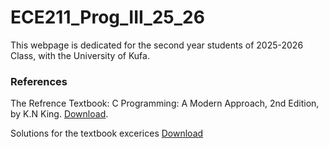# ECE211_Prog_III_25_26
This webpage is dedicated for the second year students of 2025-2026 Class, with the University of Kufa.


### References
The Refrence Textbook: C Programming: A Modern Approach, 2nd Edition, by K.N King. [Download](https://drive.google.com/file/d/1QodDrf0COqPnU4hTlUTl3U21Yi-xjIse/view?usp=sharing). 

Solutions for the textbook excerices [Download](https://github.com/mhamdyx/C-programming-A-Modern-Approach-2nd-ed-Solutions?tab=readme-ov-file)
